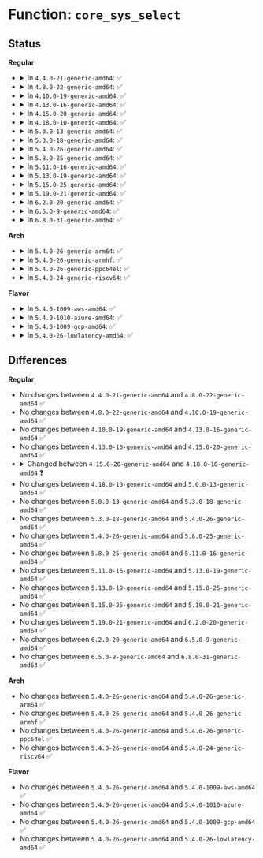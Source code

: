 # Function: <code>core_sys_select</code>

## Status
<b>Regular</b>
<ul>
<li>
<details>
<summary>In <code>4.4.0-21-generic-amd64</code>: ✅</summary>

```c
int core_sys_select(int n, fd_set * inp, fd_set * outp, fd_set * exp, struct timespec * end_time)
```

```json
{
  "name": "core_sys_select",
  "collision_type": "Unique Global",
  "inline_type": "No",
  "funcs": [
    {
      "addr": 18446744071581079600,
      "name": "core_sys_select",
      "external": true,
      "loc": "fs/select.c:547",
      "file": "fs/select.c",
      "inline": "seen, unknown",
      "caller_inline": [],
      "caller_func": [
        "fs/select.c:SyS_select",
        "fs/select.c:SyS_pselect6",
        "fs/select.c:SyS_pselect6"
      ]
    }
  ],
  "symbols": [
    {
      "addr": 18446744071581079600,
      "name": "core_sys_select",
      "section": ".text",
      "bind": "STB_GLOBAL",
      "size": 739
    }
  ]
}
```
</details>
</li>
<li>
<details>
<summary>In <code>4.8.0-22-generic-amd64</code>: ✅</summary>

```c
int core_sys_select(int n, fd_set * inp, fd_set * outp, fd_set * exp, struct timespec * end_time)
```

```json
{
  "name": "core_sys_select",
  "collision_type": "Unique Global",
  "inline_type": "No",
  "funcs": [
    {
      "addr": 18446744071581242544,
      "name": "core_sys_select",
      "external": true,
      "loc": "fs/select.c:551",
      "file": "fs/select.c",
      "inline": "seen, unknown",
      "caller_inline": [],
      "caller_func": [
        "fs/select.c:SyS_pselect6",
        "fs/select.c:SyS_pselect6",
        "fs/select.c:SyS_select"
      ]
    }
  ],
  "symbols": [
    {
      "addr": 18446744071581242544,
      "name": "core_sys_select",
      "section": ".text",
      "bind": "STB_GLOBAL",
      "size": 815
    }
  ]
}
```
</details>
</li>
<li>
<details>
<summary>In <code>4.10.0-19-generic-amd64</code>: ✅</summary>

```c
int core_sys_select(int n, fd_set * inp, fd_set * outp, fd_set * exp, struct timespec * end_time)
```

```json
{
  "name": "core_sys_select",
  "collision_type": "Unique Global",
  "inline_type": "No",
  "funcs": [
    {
      "addr": 18446744071581320368,
      "name": "core_sys_select",
      "external": true,
      "loc": "fs/select.c:552",
      "file": "fs/select.c",
      "inline": "seen, unknown",
      "caller_inline": [],
      "caller_func": [
        "fs/select.c:SyS_pselect6",
        "fs/select.c:SyS_pselect6",
        "fs/select.c:SyS_select"
      ]
    }
  ],
  "symbols": [
    {
      "addr": 18446744071581320368,
      "name": "core_sys_select",
      "section": ".text",
      "bind": "STB_GLOBAL",
      "size": 784
    }
  ]
}
```
</details>
</li>
<li>
<details>
<summary>In <code>4.13.0-16-generic-amd64</code>: ✅</summary>

```c
int core_sys_select(int n, fd_set * inp, fd_set * outp, fd_set * exp, struct timespec * end_time)
```

```json
{
  "name": "core_sys_select",
  "collision_type": "Unique Global",
  "inline_type": "No",
  "funcs": [
    {
      "addr": 18446744071581375792,
      "name": "core_sys_select",
      "external": true,
      "loc": "fs/select.c:599",
      "file": "fs/select.c",
      "inline": "seen, unknown",
      "caller_inline": [],
      "caller_func": [
        "fs/select.c:SyS_pselect6",
        "fs/select.c:SyS_pselect6",
        "fs/select.c:SyS_select"
      ]
    }
  ],
  "symbols": [
    {
      "addr": 18446744071581375792,
      "name": "core_sys_select",
      "section": ".text",
      "bind": "STB_GLOBAL",
      "size": 788
    }
  ]
}
```
</details>
</li>
<li>
<details>
<summary>In <code>4.15.0-20-generic-amd64</code>: ✅</summary>

```c
int core_sys_select(int n, fd_set * inp, fd_set * outp, fd_set * exp, struct timespec * end_time)
```

```json
{
  "name": "core_sys_select",
  "collision_type": "Unique Global",
  "inline_type": "No",
  "funcs": [
    {
      "addr": 18446744071581517264,
      "name": "core_sys_select",
      "external": true,
      "loc": "fs/select.c:598",
      "file": "fs/select.c",
      "inline": "seen, unknown",
      "caller_inline": [],
      "caller_func": [
        "fs/select.c:SyS_pselect6",
        "fs/select.c:SyS_pselect6",
        "fs/select.c:SyS_select"
      ]
    }
  ],
  "symbols": [
    {
      "addr": 18446744071581517264,
      "name": "core_sys_select",
      "section": ".text",
      "bind": "STB_GLOBAL",
      "size": 788
    }
  ]
}
```
</details>
</li>
<li>
<details>
<summary>In <code>4.18.0-10-generic-amd64</code>: ✅</summary>

```c
int core_sys_select(int n, fd_set * inp, fd_set * outp, fd_set * exp, struct timespec64 * end_time)
```

```json
{
  "name": "core_sys_select",
  "collision_type": "Unique Global",
  "inline_type": "No",
  "funcs": [
    {
      "addr": 18446744071581678304,
      "name": "core_sys_select",
      "external": true,
      "loc": "fs/select.c:594",
      "file": "fs/select.c",
      "inline": "seen, unknown",
      "caller_inline": [],
      "caller_func": [
        "fs/select.c:do_pselect",
        "fs/select.c:do_pselect",
        "fs/select.c:kern_select"
      ]
    }
  ],
  "symbols": [
    {
      "addr": 18446744071581678304,
      "name": "core_sys_select",
      "section": ".text",
      "bind": "STB_GLOBAL",
      "size": 806
    }
  ]
}
```
</details>
</li>
<li>
<details>
<summary>In <code>5.0.0-13-generic-amd64</code>: ✅</summary>

```c
int core_sys_select(int n, fd_set * inp, fd_set * outp, fd_set * exp, struct timespec64 * end_time)
```

```json
{
  "name": "core_sys_select",
  "collision_type": "Unique Global",
  "inline_type": "No",
  "funcs": [
    {
      "addr": 18446744071581764896,
      "name": "core_sys_select",
      "external": true,
      "loc": "fs/select.c:619",
      "file": "fs/select.c",
      "inline": "seen, unknown",
      "caller_inline": [],
      "caller_func": [
        "fs/select.c:__ia32_sys_pselect6",
        "fs/select.c:__x64_sys_pselect6",
        "fs/select.c:kern_select"
      ]
    }
  ],
  "symbols": [
    {
      "addr": 18446744071581764896,
      "name": "core_sys_select",
      "section": ".text",
      "bind": "STB_GLOBAL",
      "size": 871
    }
  ]
}
```
</details>
</li>
<li>
<details>
<summary>In <code>5.3.0-18-generic-amd64</code>: ✅</summary>

```c
int core_sys_select(int n, fd_set * inp, fd_set * outp, fd_set * exp, struct timespec64 * end_time)
```

```json
{
  "name": "core_sys_select",
  "collision_type": "Unique Global",
  "inline_type": "No",
  "funcs": [
    {
      "addr": 18446744071581882240,
      "name": "core_sys_select",
      "external": true,
      "loc": "fs/select.c:621",
      "file": "fs/select.c",
      "inline": "seen, unknown",
      "caller_inline": [],
      "caller_func": [
        "fs/select.c:__do_sys_pselect6",
        "fs/select.c:kern_select"
      ]
    }
  ],
  "symbols": [
    {
      "addr": 18446744071581882240,
      "name": "core_sys_select",
      "section": ".text",
      "bind": "STB_GLOBAL",
      "size": 800
    }
  ]
}
```
</details>
</li>
<li>
<details>
<summary>In <code>5.4.0-26-generic-amd64</code>: ✅</summary>

```c
int core_sys_select(int n, fd_set * inp, fd_set * outp, fd_set * exp, struct timespec64 * end_time)
```

```json
{
  "name": "core_sys_select",
  "collision_type": "Unique Global",
  "inline_type": "No",
  "funcs": [
    {
      "addr": 18446744071581954464,
      "name": "core_sys_select",
      "external": true,
      "loc": "fs/select.c:621",
      "file": "fs/select.c",
      "inline": "seen, unknown",
      "caller_inline": [],
      "caller_func": [
        "fs/select.c:kern_select"
      ]
    }
  ],
  "symbols": [
    {
      "addr": 18446744071581954464,
      "name": "core_sys_select",
      "section": ".text",
      "bind": "STB_GLOBAL",
      "size": 934
    }
  ]
}
```
</details>
</li>
<li>
<details>
<summary>In <code>5.8.0-25-generic-amd64</code>: ✅</summary>

```c
int core_sys_select(int n, fd_set * inp, fd_set * outp, fd_set * exp, struct timespec64 * end_time)
```

```json
{
  "name": "core_sys_select",
  "collision_type": "Unique Global",
  "inline_type": "No",
  "funcs": [
    {
      "addr": 18446744071582186688,
      "name": "core_sys_select",
      "external": true,
      "loc": "fs/select.c:621",
      "file": "fs/select.c",
      "inline": "seen, unknown",
      "caller_inline": [],
      "caller_func": [
        "fs/select.c:kern_select"
      ]
    }
  ],
  "symbols": [
    {
      "addr": 18446744071582186688,
      "name": "core_sys_select",
      "section": ".text",
      "bind": "STB_GLOBAL",
      "size": 958
    }
  ]
}
```
</details>
</li>
<li>
<details>
<summary>In <code>5.11.0-16-generic-amd64</code>: ✅</summary>

```c
int core_sys_select(int n, fd_set * inp, fd_set * outp, fd_set * exp, struct timespec64 * end_time)
```

```json
{
  "name": "core_sys_select",
  "collision_type": "Unique Global",
  "inline_type": "No",
  "funcs": [
    {
      "addr": 18446744071582234128,
      "name": "core_sys_select",
      "external": true,
      "loc": "fs/select.c:621",
      "file": "fs/select.c",
      "inline": "seen, unknown",
      "caller_inline": [],
      "caller_func": [
        "fs/select.c:kern_select"
      ]
    }
  ],
  "symbols": [
    {
      "addr": 18446744071582234128,
      "name": "core_sys_select",
      "section": ".text",
      "bind": "STB_GLOBAL",
      "size": 974
    }
  ]
}
```
</details>
</li>
<li>
<details>
<summary>In <code>5.13.0-19-generic-amd64</code>: ✅</summary>

```c
int core_sys_select(int n, fd_set * inp, fd_set * outp, fd_set * exp, struct timespec64 * end_time)
```

```json
{
  "name": "core_sys_select",
  "collision_type": "Unique Global",
  "inline_type": "No",
  "funcs": [
    {
      "addr": 18446744071582259904,
      "name": "core_sys_select",
      "external": true,
      "loc": "fs/select.c:621",
      "file": "fs/select.c",
      "inline": "seen, unknown",
      "caller_inline": [],
      "caller_func": [
        "fs/select.c:kern_select"
      ]
    }
  ],
  "symbols": [
    {
      "addr": 18446744071582259904,
      "name": "core_sys_select",
      "section": ".text",
      "bind": "STB_GLOBAL",
      "size": 1037
    }
  ]
}
```
</details>
</li>
<li>
<details>
<summary>In <code>5.15.0-25-generic-amd64</code>: ✅</summary>

```c
int core_sys_select(int n, fd_set * inp, fd_set * outp, fd_set * exp, struct timespec64 * end_time)
```

```json
{
  "name": "core_sys_select",
  "collision_type": "Unique Global",
  "inline_type": "No",
  "funcs": [
    {
      "addr": 18446744071582577792,
      "name": "core_sys_select",
      "external": true,
      "loc": "fs/select.c:624",
      "file": "fs/select.c",
      "inline": "seen, unknown",
      "caller_inline": [],
      "caller_func": [
        "fs/select.c:kern_select"
      ]
    }
  ],
  "symbols": [
    {
      "addr": 18446744071582577792,
      "name": "core_sys_select",
      "section": ".text",
      "bind": "STB_GLOBAL",
      "size": 1037
    }
  ]
}
```
</details>
</li>
<li>
<details>
<summary>In <code>5.19.0-21-generic-amd64</code>: ✅</summary>

```c
int core_sys_select(int n, fd_set * inp, fd_set * outp, fd_set * exp, struct timespec64 * end_time)
```

```json
{
  "name": "core_sys_select",
  "collision_type": "Unique Global",
  "inline_type": "No",
  "funcs": [
    {
      "addr": 18446744071583106528,
      "name": "core_sys_select",
      "external": true,
      "loc": "fs/select.c:625",
      "file": "fs/select.c",
      "inline": "seen, unknown",
      "caller_inline": [],
      "caller_func": [
        "fs/select.c:kern_select"
      ]
    }
  ],
  "symbols": [
    {
      "addr": 18446744071583106528,
      "name": "core_sys_select",
      "section": ".text",
      "bind": "STB_GLOBAL",
      "size": 1032
    }
  ]
}
```
</details>
</li>
<li>
<details>
<summary>In <code>6.2.0-20-generic-amd64</code>: ✅</summary>

```c
int core_sys_select(int n, fd_set * inp, fd_set * outp, fd_set * exp, struct timespec64 * end_time)
```

```json
{
  "name": "core_sys_select",
  "collision_type": "Unique Global",
  "inline_type": "No",
  "funcs": [
    {
      "addr": 18446744071583675056,
      "name": "core_sys_select",
      "external": true,
      "loc": "fs/select.c:625",
      "file": "fs/select.c",
      "inline": "seen, unknown",
      "caller_inline": [],
      "caller_func": [
        "fs/select.c:kern_select"
      ]
    }
  ],
  "symbols": [
    {
      "addr": 18446744071583675056,
      "name": "core_sys_select",
      "section": ".text",
      "bind": "STB_GLOBAL",
      "size": 1032
    }
  ]
}
```
</details>
</li>
<li>
<details>
<summary>In <code>6.5.0-9-generic-amd64</code>: ✅</summary>

```c
int core_sys_select(int n, fd_set * inp, fd_set * outp, fd_set * exp, struct timespec64 * end_time)
```

```json
{
  "name": "core_sys_select",
  "collision_type": "Unique Global",
  "inline_type": "No",
  "funcs": [
    {
      "addr": 18446744071583892320,
      "name": "core_sys_select",
      "external": true,
      "loc": "fs/select.c:625",
      "file": "fs/select.c",
      "inline": "seen, unknown",
      "caller_inline": [],
      "caller_func": [
        "fs/select.c:kern_select"
      ]
    }
  ],
  "symbols": [
    {
      "addr": 18446744071583892320,
      "name": "core_sys_select",
      "section": ".text",
      "bind": "STB_GLOBAL",
      "size": 1518
    }
  ]
}
```
</details>
</li>
<li>
<details>
<summary>In <code>6.8.0-31-generic-amd64</code>: ✅</summary>

```c
int core_sys_select(int n, fd_set * inp, fd_set * outp, fd_set * exp, struct timespec64 * end_time)
```

```json
{
  "name": "core_sys_select",
  "collision_type": "Unique Global",
  "inline_type": "No",
  "funcs": [
    {
      "addr": 18446744071584099488,
      "name": "core_sys_select",
      "external": true,
      "loc": "fs/select.c:625",
      "file": "fs/select.c",
      "inline": "seen, unknown",
      "caller_inline": [],
      "caller_func": [
        "fs/select.c:kern_select"
      ]
    }
  ],
  "symbols": [
    {
      "addr": 18446744071584099488,
      "name": "core_sys_select",
      "section": ".text",
      "bind": "STB_GLOBAL",
      "size": 1514
    }
  ]
}
```
</details>
</li>
</ul>
<b>Arch</b>
<ul>
<li>
<details>
<summary>In <code>5.4.0-26-generic-arm64</code>: ✅</summary>

```c
int core_sys_select(int n, fd_set * inp, fd_set * outp, fd_set * exp, struct timespec64 * end_time)
```

```json
{
  "name": "core_sys_select",
  "collision_type": "Unique Global",
  "inline_type": "No",
  "funcs": [
    {
      "addr": 18446603336493450544,
      "name": "core_sys_select",
      "external": true,
      "loc": "fs/select.c:621",
      "file": "fs/select.c",
      "inline": "seen, unknown",
      "caller_inline": [],
      "caller_func": [
        "fs/select.c:__arm64_sys_pselect6",
        "fs/select.c:__arm64_sys_select"
      ]
    }
  ],
  "symbols": [
    {
      "addr": 18446603336493450544,
      "name": "core_sys_select",
      "section": ".text",
      "bind": "STB_GLOBAL",
      "size": 984
    }
  ]
}
```
</details>
</li>
<li>
<details>
<summary>In <code>5.4.0-26-generic-armhf</code>: ✅</summary>

```c
int core_sys_select(int n, fd_set * inp, fd_set * outp, fd_set * exp, struct timespec64 * end_time)
```

```json
{
  "name": "core_sys_select",
  "collision_type": "Unique Global",
  "inline_type": "No",
  "funcs": [
    {
      "addr": 3227017048,
      "name": "core_sys_select",
      "external": true,
      "loc": "fs/select.c:621",
      "file": "fs/select.c",
      "inline": "seen, unknown",
      "caller_inline": [],
      "caller_func": [
        "fs/select.c:do_pselect",
        "fs/select.c:kern_select"
      ]
    }
  ],
  "symbols": [
    {
      "addr": 3227017048,
      "name": "core_sys_select",
      "section": ".text",
      "bind": "STB_GLOBAL",
      "size": 1232
    }
  ]
}
```
</details>
</li>
<li>
<details>
<summary>In <code>5.4.0-26-generic-ppc64el</code>: ✅</summary>

```c
int core_sys_select(int n, fd_set * inp, fd_set * outp, fd_set * exp, struct timespec64 * end_time)
```

```json
{
  "name": "core_sys_select",
  "collision_type": "Unique Global",
  "inline_type": "No",
  "funcs": [
    {
      "addr": 13835058055287005344,
      "name": "core_sys_select",
      "external": true,
      "loc": "fs/select.c:621",
      "file": "fs/select.c",
      "inline": "seen, unknown",
      "caller_inline": [],
      "caller_func": [
        "fs/select.c:__se_sys_pselect6",
        "fs/select.c:__se_sys_select"
      ]
    }
  ],
  "symbols": [
    {
      "addr": 13835058055287005344,
      "name": "core_sys_select",
      "section": ".text",
      "bind": "STB_GLOBAL",
      "size": 1404
    }
  ]
}
```
</details>
</li>
<li>
<details>
<summary>In <code>5.4.0-24-generic-riscv64</code>: ✅</summary>

```c
int core_sys_select(int n, fd_set * inp, fd_set * outp, fd_set * exp, struct timespec64 * end_time)
```

```json
{
  "name": "core_sys_select",
  "collision_type": "Unique Global",
  "inline_type": "No",
  "funcs": [
    {
      "addr": 18446743936273134826,
      "name": "core_sys_select",
      "external": true,
      "loc": "fs/select.c:621",
      "file": "fs/select.c",
      "inline": "seen, unknown",
      "caller_inline": [],
      "caller_func": [
        "fs/select.c:__se_sys_pselect6",
        "fs/select.c:__se_sys_select"
      ]
    }
  ],
  "symbols": [
    {
      "addr": 18446743936273134826,
      "name": "core_sys_select",
      "section": ".text",
      "bind": "STB_GLOBAL",
      "size": 692
    }
  ]
}
```
</details>
</li>
</ul>
<b>Flavor</b>
<ul>
<li>
<details>
<summary>In <code>5.4.0-1009-aws-amd64</code>: ✅</summary>

```c
int core_sys_select(int n, fd_set * inp, fd_set * outp, fd_set * exp, struct timespec64 * end_time)
```

```json
{
  "name": "core_sys_select",
  "collision_type": "Unique Global",
  "inline_type": "No",
  "funcs": [
    {
      "addr": 18446744071581923200,
      "name": "core_sys_select",
      "external": true,
      "loc": "fs/select.c:621",
      "file": "fs/select.c",
      "inline": "seen, unknown",
      "caller_inline": [],
      "caller_func": [
        "fs/select.c:kern_select"
      ]
    }
  ],
  "symbols": [
    {
      "addr": 18446744071581923200,
      "name": "core_sys_select",
      "section": ".text",
      "bind": "STB_GLOBAL",
      "size": 934
    }
  ]
}
```
</details>
</li>
<li>
<details>
<summary>In <code>5.4.0-1010-azure-amd64</code>: ✅</summary>

```c
int core_sys_select(int n, fd_set * inp, fd_set * outp, fd_set * exp, struct timespec64 * end_time)
```

```json
{
  "name": "core_sys_select",
  "collision_type": "Unique Global",
  "inline_type": "No",
  "funcs": [
    {
      "addr": 18446744071581860784,
      "name": "core_sys_select",
      "external": true,
      "loc": "fs/select.c:621",
      "file": "fs/select.c",
      "inline": "seen, unknown",
      "caller_inline": [],
      "caller_func": [
        "fs/select.c:kern_select"
      ]
    }
  ],
  "symbols": [
    {
      "addr": 18446744071581860784,
      "name": "core_sys_select",
      "section": ".text",
      "bind": "STB_GLOBAL",
      "size": 934
    }
  ]
}
```
</details>
</li>
<li>
<details>
<summary>In <code>5.4.0-1009-gcp-amd64</code>: ✅</summary>

```c
int core_sys_select(int n, fd_set * inp, fd_set * outp, fd_set * exp, struct timespec64 * end_time)
```

```json
{
  "name": "core_sys_select",
  "collision_type": "Unique Global",
  "inline_type": "No",
  "funcs": [
    {
      "addr": 18446744071581914512,
      "name": "core_sys_select",
      "external": true,
      "loc": "fs/select.c:621",
      "file": "fs/select.c",
      "inline": "seen, unknown",
      "caller_inline": [],
      "caller_func": [
        "fs/select.c:kern_select"
      ]
    }
  ],
  "symbols": [
    {
      "addr": 18446744071581914512,
      "name": "core_sys_select",
      "section": ".text",
      "bind": "STB_GLOBAL",
      "size": 934
    }
  ]
}
```
</details>
</li>
<li>
<details>
<summary>In <code>5.4.0-26-lowlatency-amd64</code>: ✅</summary>

```c
int core_sys_select(int n, fd_set * inp, fd_set * outp, fd_set * exp, struct timespec64 * end_time)
```

```json
{
  "name": "core_sys_select",
  "collision_type": "Unique Global",
  "inline_type": "No",
  "funcs": [
    {
      "addr": 18446744071581984144,
      "name": "core_sys_select",
      "external": true,
      "loc": "fs/select.c:621",
      "file": "fs/select.c",
      "inline": "seen, unknown",
      "caller_inline": [],
      "caller_func": [
        "fs/select.c:kern_select"
      ]
    }
  ],
  "symbols": [
    {
      "addr": 18446744071581984144,
      "name": "core_sys_select",
      "section": ".text",
      "bind": "STB_GLOBAL",
      "size": 944
    }
  ]
}
```
</details>
</li>
</ul>

## Differences
<b>Regular</b>
<ul>
<li>
No changes between <code>4.4.0-21-generic-amd64</code> and <code>4.8.0-22-generic-amd64</code> ✅
</li>
<li>
No changes between <code>4.8.0-22-generic-amd64</code> and <code>4.10.0-19-generic-amd64</code> ✅
</li>
<li>
No changes between <code>4.10.0-19-generic-amd64</code> and <code>4.13.0-16-generic-amd64</code> ✅
</li>
<li>
No changes between <code>4.13.0-16-generic-amd64</code> and <code>4.15.0-20-generic-amd64</code> ✅
</li>
<li>
<details>
<summary>Changed between <code>4.15.0-20-generic-amd64</code> and <code>4.18.0-10-generic-amd64</code> ❓</summary>
<ul>
<li>
<b>Param type changed. </b>
<code>struct timespec * end_time</code> ➡️ <code>struct timespec64 * end_time</code>
</li>
</ul>
</details>
</li>
<li>
No changes between <code>4.18.0-10-generic-amd64</code> and <code>5.0.0-13-generic-amd64</code> ✅
</li>
<li>
No changes between <code>5.0.0-13-generic-amd64</code> and <code>5.3.0-18-generic-amd64</code> ✅
</li>
<li>
No changes between <code>5.3.0-18-generic-amd64</code> and <code>5.4.0-26-generic-amd64</code> ✅
</li>
<li>
No changes between <code>5.4.0-26-generic-amd64</code> and <code>5.8.0-25-generic-amd64</code> ✅
</li>
<li>
No changes between <code>5.8.0-25-generic-amd64</code> and <code>5.11.0-16-generic-amd64</code> ✅
</li>
<li>
No changes between <code>5.11.0-16-generic-amd64</code> and <code>5.13.0-19-generic-amd64</code> ✅
</li>
<li>
No changes between <code>5.13.0-19-generic-amd64</code> and <code>5.15.0-25-generic-amd64</code> ✅
</li>
<li>
No changes between <code>5.15.0-25-generic-amd64</code> and <code>5.19.0-21-generic-amd64</code> ✅
</li>
<li>
No changes between <code>5.19.0-21-generic-amd64</code> and <code>6.2.0-20-generic-amd64</code> ✅
</li>
<li>
No changes between <code>6.2.0-20-generic-amd64</code> and <code>6.5.0-9-generic-amd64</code> ✅
</li>
<li>
No changes between <code>6.5.0-9-generic-amd64</code> and <code>6.8.0-31-generic-amd64</code> ✅
</li>
</ul>
<b>Arch</b>
<ul>
<li>
No changes between <code>5.4.0-26-generic-amd64</code> and <code>5.4.0-26-generic-arm64</code> ✅
</li>
<li>
No changes between <code>5.4.0-26-generic-amd64</code> and <code>5.4.0-26-generic-armhf</code> ✅
</li>
<li>
No changes between <code>5.4.0-26-generic-amd64</code> and <code>5.4.0-26-generic-ppc64el</code> ✅
</li>
<li>
No changes between <code>5.4.0-26-generic-amd64</code> and <code>5.4.0-24-generic-riscv64</code> ✅
</li>
</ul>
<b>Flavor</b>
<ul>
<li>
No changes between <code>5.4.0-26-generic-amd64</code> and <code>5.4.0-1009-aws-amd64</code> ✅
</li>
<li>
No changes between <code>5.4.0-26-generic-amd64</code> and <code>5.4.0-1010-azure-amd64</code> ✅
</li>
<li>
No changes between <code>5.4.0-26-generic-amd64</code> and <code>5.4.0-1009-gcp-amd64</code> ✅
</li>
<li>
No changes between <code>5.4.0-26-generic-amd64</code> and <code>5.4.0-26-lowlatency-amd64</code> ✅
</li>
</ul>
